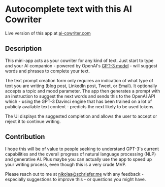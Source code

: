 # Autocomplete text with this AI Cowriter

Live version of this app at [ai-cowriter.com](https://ai-cowriter.com)

## Description

This mini-app acts as your cowriter for any kind of text. Just start to type and your AI companion - powered by OpenAI's [GPT-3 model](https://beta.openai.com/docs/models/overview) - will suggest words and phrases to complete your text.

The text prompt creation form only requires an indication of what type of text you are writing (blog post, LinkedIn post, Tweet, or Email). It optionally accepts a topic and mood parameter. The app then generates a prompt with an instruction to suggest the next words and sends this to the OpenAI API which - using the GPT-3 Davinci engine that has been trained on a lot of publicly available text content - predicts the next likely to be used tokens.

The UI displays the suggested completion and allows the user to accept or reject it to continue writing.

## Contribution

I hope this will be of value to people seeking to understand GPT-3's current capabilities and the overall progress of natural language processing (NLP) and generative AI. Plus maybe you can actually use the app to speed up your writing process, even though this is a very crude MVP.

Please reach out to me at nikolas@schriefer.me with any feedback - especially suggestions to improve this - or questions you might have.
